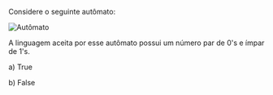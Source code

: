 Considere o seguinte autômato:

![Autômato](https://www.seas.upenn.edu/~cit596/notes/dave/dfa1.gif)


A linguagem aceita por esse autômato possui um número par de 0's e ímpar de 1's.

a) True

b) False

